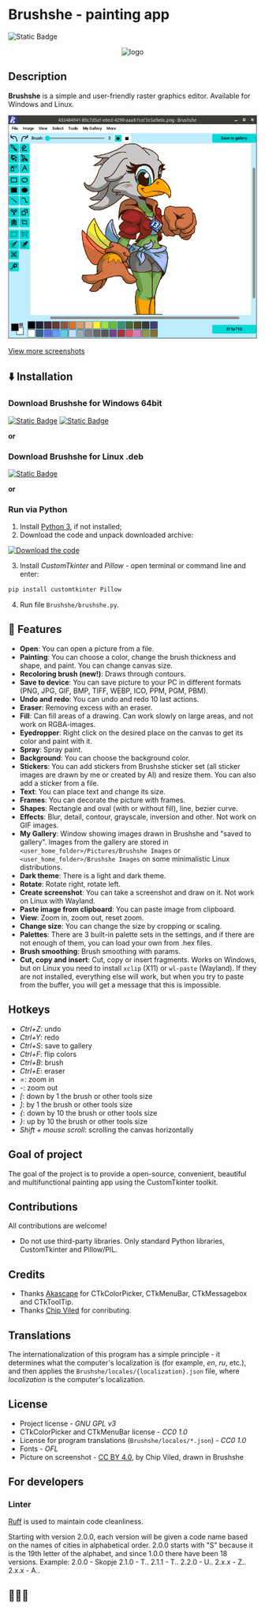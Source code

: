 # Brushshe - painting app

![Static Badge](https://img.shields.io/badge/Tested_on-Windows%2C_Linux-orange)

<p align="center">
  <img src="https://raw.githubusercontent.com/limafresh/Brushshe/refs/heads/main/Brushshe/icons/logo.svg" alt="logo" width="100" height="100">
</p>

## Description
**Brushshe** is a simple and user-friendly raster graphics editor. Available for Windows and Linux.

![Screenshot](https://raw.githubusercontent.com/limafresh/Brushshe/main/screenshot.png)

[View more screenshots](https://github.com/limafresh/Brushshe/discussions/2)

## ⬇️ Installation
### Download Brushshe for Windows 64bit
[![Static Badge](https://img.shields.io/badge/Download-.exe_file-blue?style=for-the-badge)](https://github.com/limafresh/Brushshe/releases)
[![Static Badge](https://img.shields.io/badge/Download-portable_.exe_file-blue?style=for-the-badge)](https://github.com/limafresh/Brushshe/releases)

**or**
### Download Brushshe for Linux .deb
[![Static Badge](https://img.shields.io/badge/Download-.deb_file-red?style=for-the-badge&logo=linux)](https://github.com/limafresh/Brushshe/releases)

**or**
### Run via Python
1. Install [Python 3](https://www.python.org/downloads/), if not installed;
2. Download the code and unpack downloaded archive:

[![Download the code](https://img.shields.io/badge/Download_the_code-ZIP-orange?style=for-the-badge&logo=Python&logoColor=white)](https://github.com/limafresh/Brushshe/tags)

3. Install *CustomTkinter* and *Pillow* - open terminal or command line and enter:
```bash
pip install customtkinter Pillow
```
4. Run file `Brushshe/brushshe.py`.

## 🚀 Features
+ **Open**: You can open a picture from a file.
+ **Painting**: You can choose a color, change the brush thickness and shape, and paint. You can change canvas size.
+ **Recoloring brush (new!)**: Draws through contours.
+ **Save to device**: You can save picture to your PC in different formats (PNG, JPG, GIF, BMP, TIFF, WEBP, ICO, PPM, PGM, PBM).
+ **Undo and redo**: You can undo and redo 10 last actions.
+ **Eraser**: Removing excess with an eraser.
+ **Fill**: Can fill areas of a drawing. Can work slowly on large areas, and not work on RGBA-images.
+ **Eyedropper**: Right click on the desired place on the canvas to get its color and paint with it.
+ **Spray**: Spray paint.
+ **Background**: You can choose the background color.
+ **Stickers**: You can add stickers from Brushshe sticker set (all sticker images are drawn by me or created by AI) and resize them. You can also add a sticker from a file.
+ **Text**: You can place text and change its size.
+ **Frames**: You can decorate the picture with frames.
+ **Shapes**: Rectangle and oval (with or without fill), line, bezier curve.
+ **Effects**: Blur, detail, contour, grayscale, inversion and other. Not work on GIF images.
+ **My Gallery**: Window showing images drawn in Brushshe and "saved to gallery". Images from the gallery are stored in `<user_home_folder>/Pictures/Brushshe Images` or `<user_home_folder>/Brushshe Images` on some minimalistic Linux distributions.
+ **Dark theme**: There is a light and dark theme.
+ **Rotate**: Rotate right, rotate left.
+ **Create screenshot**: You can take a screenshot and draw on it. Not work on Linux with Wayland.
+ **Paste image from clipboard**: You can paste image from clipboard.
+ **View**: Zoom in, zoom out, reset zoom.
+ **Change size**: You can change the size by cropping or scaling.
+ **Palettes**: There are 3 built-in palette sets in the settings, and if there are not enough of them, you can load your own from .hex files.
+ **Brush smoothing**: Brush smoothing with params.
+ **Cut, copy and insert**: Cut, copy or insert fragments. Works on Windows, but on Linux you need to install `xclip` (X11) or `wl-paste` (Wayland). If they are not installed, everything else will work, but when you try to paste from the buffer, you will get a message that this is impossible.

## Hotkeys
+ *Ctrl+Z*: undo
+ *Ctrl+Y*: redo
+ *Ctrl+S*: save to gallery
+ *Ctrl+F*: flip colors
+ *Ctrl+B*: brush
+ *Ctrl+E*: eraser
+ *=*: zoom in
+ *-*: zoom out
+ *[*: down by 1 the brush or other tools size
+ *]*:  by 1 the brush or other tools size
+ *{*: down by 10 the brush or other tools size
+ *}*: up by 10 the brush or other tools size
+ *Shift + mouse scroll*: scrolling the canvas horizontally

## Goal of project
The goal of the project is to provide a open-source, convenient, beautiful and multifunctional painting app using the CustomTkinter toolkit.

## Contributions
All contributions are welcome!
+ Do not use third-party libraries. Only standard Python libraries, CustomTkinter and Pillow/PIL.

## Credits
+ Thanks [Akascape](https://github.com/Akascape) for CTkColorPicker, CTkMenuBar, CTkMessagebox and CTkToolTip.
+ Thanks [Chip Viled](https://github.com/chipviled) for conributing.

## Translations
The internationalization of this program has a simple principle - it determines what the computer's localization is (for example, *en*, *ru*, etc.), and then applies the `Brushshe/locales/{localization}.json` file, where *localization* is the computer's localization.

## License
+ Project license - *GNU GPL v3*
+ CTkColorPicker and CTkMenuBar license - *CC0 1.0*
+ License for program translations (`Brushshe/locales/*.json`) - *CC0 1.0*
+ Fonts - *OFL*
+ Picture on screenshot - [CC BY 4.0](https://creativecommons.org/licenses/by/4.0/), by Chip Viled, drawn in Brushshe

## For developers
### Linter
[Ruff](https://github.com/astral-sh/ruff) is used to maintain code cleanliness.

Starting with version 2.0.0, each version will be given a code name based on the names of cities in alphabetical order. 2.0.0 starts with "S" because it is the 19th letter of the alphabet, and since 1.0.0 there have been 18 versions. Example:
2.0.0 - Skopje
2.1.0 - T..
2.1.1 - T..
2.2.0 - U..
2.x.x - Z..
2.x.x - A..

## 🎨🦅💪
